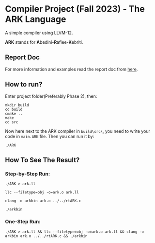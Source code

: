# Compiler Project (Fall 2023) - The ARK Language
A simple compiler using LLVM-12.


**ARK** stands for **A**bedini-**R**afiee-**K**ebriti.

## Report Doc
For more information and examples read the report doc from [here](https://docs.google.com/document/d/1CVHNe-TRmAkv87q5B0dNQTUfN2ph-UzLq_N4HEYY1o0/).

## How to run?
Enter project folder(Preferably Phase 2), then:
```
mkdir build
cd build
cmake ..
make
cd src
```
Now here next to the ARK compiler in `build\src\`, you need to write your code in `main.ARK` file.
Then you can run it by:
```
./ARK
```
## How To See The Result?
### Step-by-Step Run:
```
./ARK > ark.ll
```
```
llc --filetype=obj -o=ark.o ark.ll
```
```
clang -o arkbin ark.o ../../rtARK.c
```
```
./arkbin
```
### One-Step Run:
```
./ARK > ark.ll && llc --filetype=obj -o=ark.o ark.ll && clang -o arkbin ark.o ../../rtARK.c && ./arkbin
```
